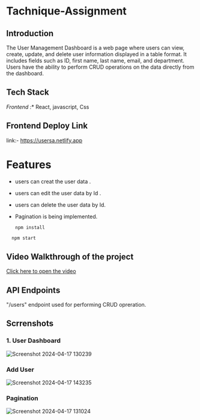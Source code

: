 # Tachnique-Assignment

## Introduction
The User Management Dashboard is a web page where users can view, create, update, and delete user information displayed in a table format. It includes fields such as ID, first name, last name, email, and department. Users have the ability to perform CRUD operations on the data directly from the dashboard.

## Tech Stack
*Frontend :** React, javascript, Css

## Frontend Deploy Link
link:- https://usersa.netlify.app

# Features
- users can creat the user data .
- users can edit the user data by Id .
- users can delete the user data by Id.
- Pagination is being implemented.

  ```bash
  npm install
```
  npm start
```


## Video Walkthrough of the project
[Click here to open the video](https://drive.google.com/file/d/1BhYzVQdIfL2VTMjw5VlPnO-jMwJz4REe/view?usp=sharing)


## API Endpoints
"/users" endpoint used for performing CRUD opreration.

## Scrrenshots

### 1. User Dashboard
![Screenshot 2024-04-17 130239](https://github.com/Sajid788/Tachnique-Assignment/assets/129252454/0cde69ae-5621-42c5-8817-612738ecdbfb)

### Add User
![Screenshot 2024-04-17 143235](https://github.com/Sajid788/Tachnique-Assignment/assets/129252454/1f7ba00e-65d3-4172-b2c9-fbaf230cd45d)


### Pagination 
![Screenshot 2024-04-17 131024](https://github.com/Sajid788/Tachnique-Assignment/assets/129252454/a231c967-8dfd-4ea4-b4ad-235f8dda5d07)


